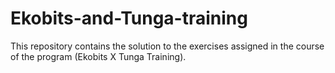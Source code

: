# Ekobits-and-Tunga-training
This repository contains the solution to the exercises assigned in the course of the program (Ekobits X Tunga Training).
